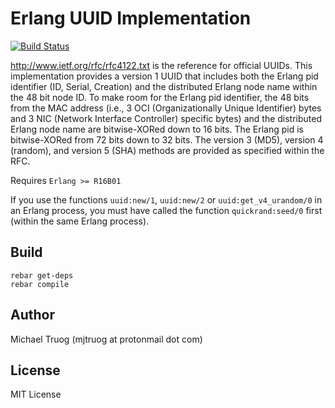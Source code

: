 Erlang UUID Implementation
==========================

[![Build Status](https://secure.travis-ci.org/okeuday/uuid.png?branch=master)](http://travis-ci.org/okeuday/uuid)

http://www.ietf.org/rfc/rfc4122.txt is the reference for official UUIDs.
This implementation provides a version 1 UUID that includes both the Erlang pid
identifier (ID, Serial, Creation) and the distributed Erlang node name within
the 48 bit node ID.  To make room for the Erlang pid identifier, the 48 bits
from the MAC address (i.e., 3 OCI (Organizationally Unique Identifier) bytes and
3 NIC (Network Interface Controller) specific bytes) and the distributed Erlang
node name are bitwise-XORed down to 16 bits. The Erlang pid is 
bitwise-XORed from 72 bits down to 32 bits.
The version 3 (MD5), version 4 (random), and version 5 (SHA)
methods are provided as specified within the RFC.

Requires `Erlang >= R16B01`

If you use the functions `uuid:new/1`, `uuid:new/2` or `uuid:get_v4_urandom/0`
in an Erlang process, you must have called the function `quickrand:seed/0`
first (within the same Erlang process).

Build
-----

    rebar get-deps
    rebar compile

Author
------

Michael Truog (mjtruog at protonmail dot com)

License
-------

MIT License

